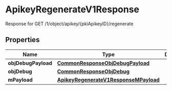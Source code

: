 

# ApikeyRegenerateV1Response

Response for GET /1/object/apikey/{pkiApikeyID}/regenerate

## Properties

| Name | Type | Description | Notes |
|------------ | ------------- | ------------- | -------------|
|**objDebugPayload** | [**CommonResponseObjDebugPayload**](CommonResponseObjDebugPayload.md) |  |  |
|**objDebug** | [**CommonResponseObjDebug**](CommonResponseObjDebug.md) |  |  [optional] |
|**mPayload** | [**ApikeyRegenerateV1ResponseMPayload**](ApikeyRegenerateV1ResponseMPayload.md) |  |  |




